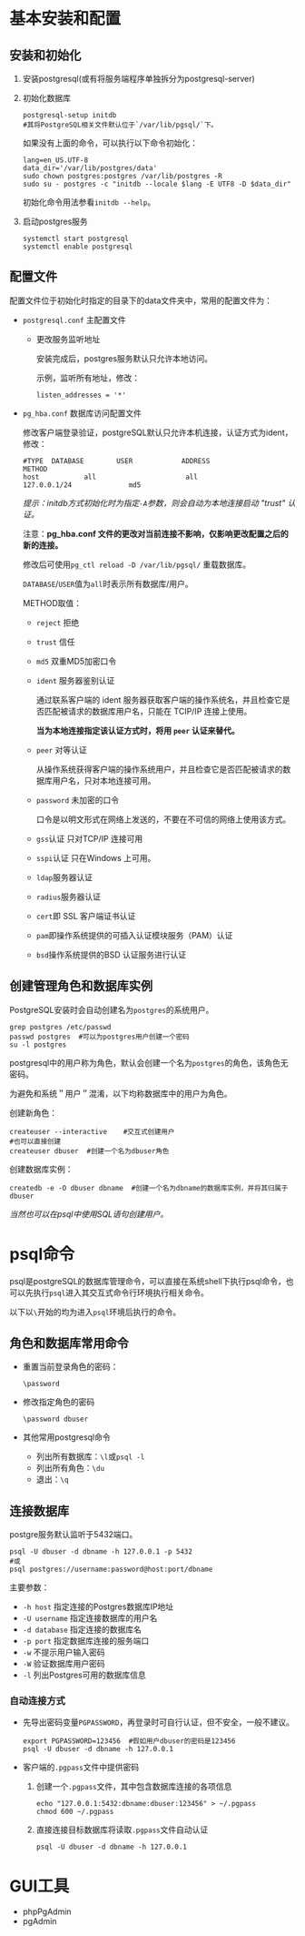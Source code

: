 # 基本安装和配置

## 安装和初始化

1. 安装postgresql(或有将服务端程序单独拆分为postgresql-server)

2. 初始化数据库

   ```shell
   postgresql-setup initdb
   #其将PostgreSQL相关文件默认位于`/var/lib/pgsql/`下。
   ```

   如果没有上面的命令，可以执行以下命令初始化：

   ```shell
   lang=en_US.UTF-8
   data_dir='/var/lib/postgres/data'
   sudo chown postgres:postgres /var/lib/postgres -R
   sudo su - postgres -c "initdb --locale $lang -E UTF8 -D $data_dir"
   ```

   初始化命令用法参看`initdb --help`。

3. 启动postgres服务

   ```shell
   systemctl start postgresql
   systemctl enable postgresql
   ```

## 配置文件

配置文件位于初始化时指定的目录下的data文件夹中，常用的配置文件为：

- `postgresql.conf`  主配置文件

  - 更改服务监听地址

    安装完成后，postgres服务默认只允许本地访问。

    示例，监听所有地址，修改：

    ```shell
    listen_addresses = '*'
    ```

- `pg_hba.conf`  数据库访问配置文件

  修改客户端登录验证，postgreSQL默认只允许本机连接，认证方式为ident，修改：

  ```shell
  #TYPE  DATABASE        USER            ADDRESS                 METHOD
  host           all                      all             127.0.0.1/24              md5
  ```

  *提示：initdb方式初始化时为指定`-A`参数，则会自动为本地连接启动 "trust" 认证。*

  注意：**pg_hba.conf 文件的更改对当前连接不影响，仅影响更改配置之后的新的连接。**

  修改后可使用`pg_ctl reload -D /var/lib/pgsql/` 重载数据库。

  `DATABASE`/`USER`值为`all`时表示所有数据库/用户。

  METHOD取值：

  - `reject`  拒绝

  - `trust`  信任

  - `md5`  双重MD5加密口令

  - `ident`  服务器鉴别认证

    通过联系客户端的 ident 服务器获取客户端的操作系统名，并且检查它是否匹配被请求的数据库用户名，只能在 TCIP/IP 连接上使用。

    **当为本地连接指定该认证方式时，将用 `peer` 认证来替代。**

  - `peer`  对等认证

    从操作系统获得客户端的操作系统用户，并且检查它是否匹配被请求的数据库用户名，只对本地连接可用。

  - `password`  未加密的口令

    口令是以明文形式在网络上发送的，不要在不可信的网络上使用该方式。

  - `gss`认证  只对TCP/IP 连接可用

  - `sspi`认证  只在Windows 上可用。

  - `ldap`服务器认证

  - `radius`服务器认证

  - `cert`即 SSL 客户端证书认证
  - `pam`即操作系统提供的可插入认证模块服务（PAM）认证
  - `bsd`操作系统提供的BSD 认证服务进行认证

## 创建管理角色和数据库实例

PostgreSQL安装时会自动创建名为`postgres`的系统用户。

```shell
grep postgres /etc/passwd
passwd postgres  #可以为postgres用户创建一个密码
su -l postgres
```

postgresql中的用户称为角色，默认会创建一个名为`postgres`的角色，该角色无密码。

为避免和系统＂用户＂混淆，以下均称数据库中的用户为角色。

创建新角色：

```shell
createuser --interactive    #交互式创建用户
#也可以直接创建
createuser dbuser  #创建一个名为dbuser角色
```
创建数据库实例：
```shell
createdb -e -O dbuser dbname  #创建一个名为dbname的数据库实例，并将其归属于dbuser
```

*当然也可以在psql中使用SQL语句创建用户。*

# psql命令

psql是postgreSQL的数据库管理命令，可以直接在系统shell下执行psql命令，也可以先执行`psql`进入其交互式命令行环境执行相关命令。

以下以`\`开始的均为进入`psql`环境后执行的命令。

## 角色和数据库常用命令

- 重置当前登录角色的密码：

  ```shell
  \password
  ```

- 修改指定角色的密码

  ```shell
  \password dbuser
  ```

- 其他常用postgresql命令
  - 列出所有数据库：`\l`或`psql -l`
  - 列出所有角色：`\du`
  - 退出：`\q`

## 连接数据库

postgre服务默认监听于5432端口。

```shell
psql -U dbuser -d dbname -h 127.0.0.1 -p 5432
#或
psql postgres://username:password@host:port/dbname
```

主要参数：

- `-h host`  指定连接的Postgres数据库IP地址
- `-U username`  指定连接数据库的用户名
- `-d database`  指定连接的数据库名
- `-p port`  指定数据库连接的服务端口
- `-w`  不提示用户输入密码
- `-W`  验证数据库用户密码
- `-l`  列出Postgres可用的数据库信息

### 自动连接方式

- 先导出密码变量`PGPASSWORD`，再登录时可自行认证，但不安全，一般不建议。

  ```shell
  export PGPASSWORD=123456  #假如用户dbuser的密码是123456
  psql -U dbuser -d dbname -h 127.0.0.1
  ```

- 客户端的`.pgpass`文件中提供密码

  1. 创建一个`.pgpass`文件，其中包含数据库连接的各项信息

     ```shell
     echo "127.0.0.1:5432:dbname:dbuser:123456" > ~/.pgpass
     chmod 600 ~/.pgpass
     ```

  2. 直接连接目标数据库将读取`.pgpass`文件自动认证

     ```shell
     psql -U dbuser -d dbname -h 127.0.0.1
     ```

# GUI工具

- phpPgAdmin
- pgAdmin